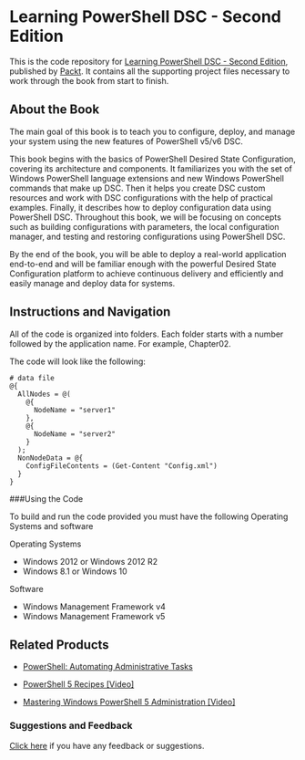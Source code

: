 # Learning PowerShell DSC - Second Edition

This is the code repository for [Learning PowerShell DSC - Second Edition](https://www.packtpub.com/networking-and-servers/learning-powershell-dsc-second-edition?utm_source=github&utm_medium=repository&utm_campaign=9781787287242), published by [Packt](https://www.packtpub.com/?utm_source=github). It contains all the supporting project files necessary to work through the book from start to finish.

## About the Book
The main goal of this book is to teach you to configure, deploy, and manage your system using the new features of PowerShell v5/v6 DSC.

This book begins with the basics of PowerShell Desired State Configuration, covering its architecture and components. It familiarizes you with the set of Windows PowerShell language extensions and new Windows PowerShell commands that make up DSC. Then it helps you create DSC custom resources and work with DSC configurations with the help of practical examples. Finally, it describes how to deploy configuration data using PowerShell DSC. Throughout this book, we will be focusing on concepts such as building configurations with parameters, the local configuration manager, and testing and restoring configurations using PowerShell DSC.

By the end of the book, you will be able to deploy a real-world application end-to-end and will be familiar enough with the powerful Desired State Configuration platform to achieve continuous delivery and efficiently and easily manage and deploy data for systems.

## Instructions and Navigation
All of the code is organized into folders. Each folder starts with a number followed by the application name. For example, Chapter02.



The code will look like the following:
```
# data file
@{
  AllNodes = @(
    @{
      NodeName = "server1"
    },
    @{
      NodeName = "server2"
    }
  );
  NonNodeData = @{
    ConfigFileContents = (Get-Content "Config.xml")
  }
}
```
###Using the Code

To build and run the code provided you must have the following Operating Systems and software

Operating Systems

- Windows 2012 or Windows 2012 R2
- Windows 8.1 or Windows 10

Software

- Windows Management Framework v4
- Windows Management Framework v5


## Related Products
* [PowerShell: Automating Administrative Tasks](https://www.packtpub.com/networking-and-servers/powershell-automating-administrative-tasks?utm_source=github&utm_medium=repository&utm_campaign=9781787123755)

* [PowerShell 5 Recipes [Video]](https://www.packtpub.com/networking-and-servers/powershell-5-recipes-video?utm_source=github&utm_medium=repository&utm_campaign=9781787124820)

* [Mastering Windows PowerShell 5 Administration [Video]](https://www.packtpub.com/networking-and-servers/mastering-windows-powershell-5-administration-video?utm_source=github&utm_medium=repository&utm_campaign=9781786467980)

### Suggestions and Feedback
[Click here](https://docs.google.com/forms/d/e/1FAIpQLSe5qwunkGf6PUvzPirPDtuy1Du5Rlzew23UBp2S-P3wB-GcwQ/viewform) if you have any feedback or suggestions.
